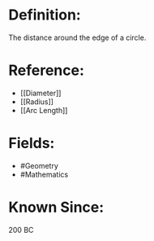 

# Definition:
The distance around the edge of a circle.

# Reference:
- [[Diameter]]
- [[Radius]]
- [[Arc Length]]

# Fields: 
- #Geometry
- #Mathematics

# Known Since:
200 BC

